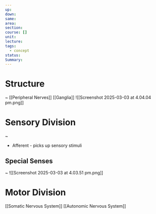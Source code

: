 ```yaml
---
up: 
down: 
same: 
area: 
section: 
course: []
unit: 
lecture: 
tags:
  - concept
status: 
Summary:
---
```

# Structure
~
[[Peripheral Nerves]]
[[Ganglia]]
![[Screenshot 2025-03-03 at 4.04.04 pm.png]]
<!--SR:!2025-03-14,4,270-->


# Sensory Division
~
- Afferent - picks up sensory stimuli
<!--SR:!2025-03-11,1,232-->

## Special Senses
~
![[Screenshot 2025-03-03 at 4.03.51 pm.png]]
<!--SR:!2025-03-14,4,270-->

# Motor Division
[[Somatic Nervous System]]
[[Autonomic Nervous System]]
